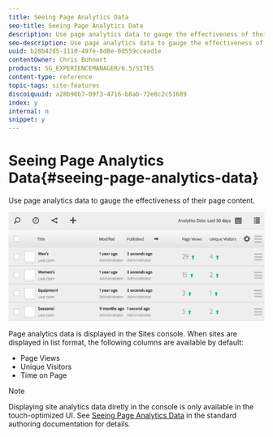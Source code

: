 ```yaml
---
title: Seeing Page Analytics Data
seo-title: Seeing Page Analytics Data
description: Use page analytics data to gauge the effectiveness of their page content.
seo-description: Use page analytics data to gauge the effectiveness of their page content.
uuid: b28b42d5-1110-497e-8d8e-0d559ccead1e
contentOwner: Chris Bohnert
products: SG_EXPERIENCEMANAGER/6.5/SITES
content-type: reference
topic-tags: site-features
discoiquuid: a28b90b7-09f3-4716-b8ab-72e8c2c51689
index: y
internal: n
snippet: y
---
```


# Seeing Page Analytics Data{#seeing-page-analytics-data}

Use page analytics data to gauge the effectiveness of their page content.

![](assets/chlimage_1-83.png)

Page analytics data is displayed in the Sites console. When sites are displayed in list format, the following columns are available by default:

* Page Views
* Unique Visitors
* Time on Page

>[!NOTE]
>
>Displaying site analytics data diretly in the console is only available in the touch-optimized UI. See [Seeing Page Analytics Data](../../../sites/authoring/using/page-analytics-using.md) in the standard authoring documentation for details.

